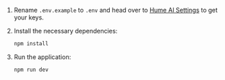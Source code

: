 1. Rename `.env.example` to `.env` and head over to [Hume AI Settings](https://platform.hume.ai/settings/keys) to get your keys.

2. Install the necessary dependencies:
    ```sh
    npm install
    ```

3. Run the application:
    ```sh
    npm run dev
    ```